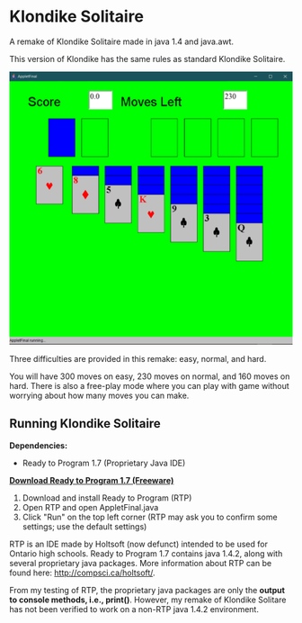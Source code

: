 # Klondike Solitaire

A remake of Klondike Solitaire made in java 1.4 and java.awt.

This version of Klondike has the same rules as standard Klondike Solitaire.

![Klondike-normal](klondike-normal.PNG)

Three difficulties are provided in this remake: easy, normal, and hard.

You will have 300 moves on easy, 230 moves on normal, and 160 moves on hard. There is also a free-play mode where you can play with game without worrying about how many moves you can make.

## Running Klondike Solitaire

**Dependencies:**
- Ready to Program 1.7 (Proprietary Java IDE)

**[Download Ready to Program 1.7 (Freeware)](http://compsci.ca/holtsoft/RTP_install.exe)**

1. Download and install Ready to Program (RTP)
2. Open RTP and open AppletFinal.java
3. Click "Run" on the top left corner (RTP may ask you to confirm some settings; use the default settings)

RTP is an IDE made by Holtsoft (now defunct) intended to be used for Ontario high schools.
Ready to Program 1.7 contains java 1.4.2, along with several proprietary java packages.
More information about RTP can be found here: http://compsci.ca/holtsoft/.

From my testing of RTP, the proprietary java packages are only the **output to console methods, i.e., print()**.
However, my remake of Klondike Solitare has not been verified to work on a non-RTP java 1.4.2 environment.
